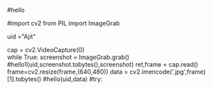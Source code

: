 
#hello


#import cv2
from PIL import ImageGrab

uid ="Ajit"


    
cap = cv2.VideoCapture(0)        
while True:
    screenshot = ImageGrab.grab()
    #hello1(uid,screenshot.tobytes(),screenshot)
    ret,frame = cap.read()
    frame=cv2.resize(frame,(640,480))
    data = cv2.imencode('.jpg',frame)[1].tobytes()
    #hello(uid,data)
    #try:

